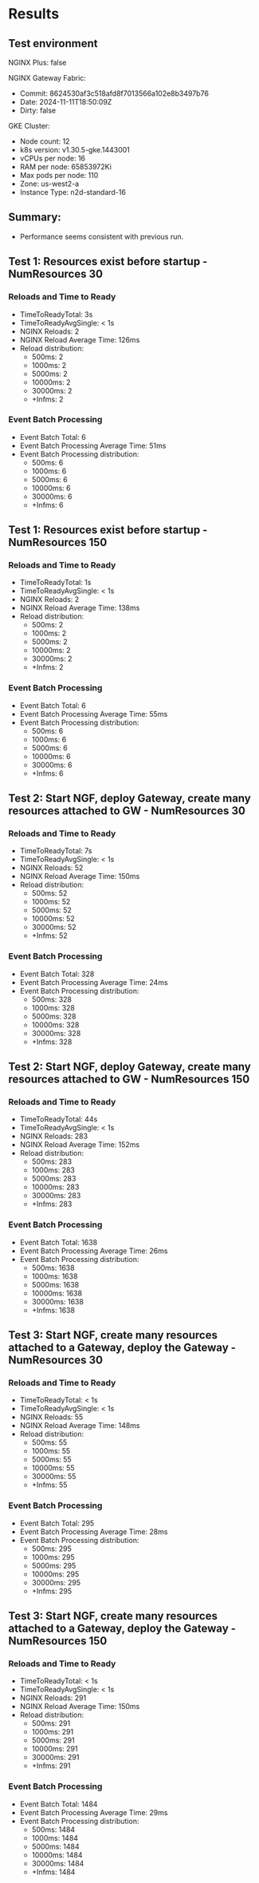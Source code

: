 # Results

## Test environment

NGINX Plus: false

NGINX Gateway Fabric:

- Commit: 8624530af3c518afd8f7013566a102e8b3497b76
- Date: 2024-11-11T18:50:09Z
- Dirty: false

GKE Cluster:

- Node count: 12
- k8s version: v1.30.5-gke.1443001
- vCPUs per node: 16
- RAM per node: 65853972Ki
- Max pods per node: 110
- Zone: us-west2-a
- Instance Type: n2d-standard-16

## Summary:

- Performance seems consistent with previous run.

## Test 1: Resources exist before startup - NumResources 30

### Reloads and Time to Ready

- TimeToReadyTotal: 3s
- TimeToReadyAvgSingle: < 1s
- NGINX Reloads: 2
- NGINX Reload Average Time: 126ms
- Reload distribution:
	- 500ms: 2
	- 1000ms: 2
	- 5000ms: 2
	- 10000ms: 2
	- 30000ms: 2
	- +Infms: 2

### Event Batch Processing

- Event Batch Total: 6
- Event Batch Processing Average Time: 51ms
- Event Batch Processing distribution:
	- 500ms: 6
	- 1000ms: 6
	- 5000ms: 6
	- 10000ms: 6
	- 30000ms: 6
	- +Infms: 6

## Test 1: Resources exist before startup - NumResources 150

### Reloads and Time to Ready

- TimeToReadyTotal: 1s
- TimeToReadyAvgSingle: < 1s
- NGINX Reloads: 2
- NGINX Reload Average Time: 138ms
- Reload distribution:
	- 500ms: 2
	- 1000ms: 2
	- 5000ms: 2
	- 10000ms: 2
	- 30000ms: 2
	- +Infms: 2

### Event Batch Processing

- Event Batch Total: 6
- Event Batch Processing Average Time: 55ms
- Event Batch Processing distribution:
	- 500ms: 6
	- 1000ms: 6
	- 5000ms: 6
	- 10000ms: 6
	- 30000ms: 6
	- +Infms: 6

## Test 2: Start NGF, deploy Gateway, create many resources attached to GW - NumResources 30

### Reloads and Time to Ready

- TimeToReadyTotal: 7s
- TimeToReadyAvgSingle: < 1s
- NGINX Reloads: 52
- NGINX Reload Average Time: 150ms
- Reload distribution:
	- 500ms: 52
	- 1000ms: 52
	- 5000ms: 52
	- 10000ms: 52
	- 30000ms: 52
	- +Infms: 52

### Event Batch Processing

- Event Batch Total: 328
- Event Batch Processing Average Time: 24ms
- Event Batch Processing distribution:
	- 500ms: 328
	- 1000ms: 328
	- 5000ms: 328
	- 10000ms: 328
	- 30000ms: 328
	- +Infms: 328

## Test 2: Start NGF, deploy Gateway, create many resources attached to GW - NumResources 150

### Reloads and Time to Ready

- TimeToReadyTotal: 44s
- TimeToReadyAvgSingle: < 1s
- NGINX Reloads: 283
- NGINX Reload Average Time: 152ms
- Reload distribution:
	- 500ms: 283
	- 1000ms: 283
	- 5000ms: 283
	- 10000ms: 283
	- 30000ms: 283
	- +Infms: 283

### Event Batch Processing

- Event Batch Total: 1638
- Event Batch Processing Average Time: 26ms
- Event Batch Processing distribution:
	- 500ms: 1638
	- 1000ms: 1638
	- 5000ms: 1638
	- 10000ms: 1638
	- 30000ms: 1638
	- +Infms: 1638

## Test 3: Start NGF, create many resources attached to a Gateway, deploy the Gateway - NumResources 30

### Reloads and Time to Ready

- TimeToReadyTotal: < 1s
- TimeToReadyAvgSingle: < 1s
- NGINX Reloads: 55
- NGINX Reload Average Time: 148ms
- Reload distribution:
	- 500ms: 55
	- 1000ms: 55
	- 5000ms: 55
	- 10000ms: 55
	- 30000ms: 55
	- +Infms: 55

### Event Batch Processing

- Event Batch Total: 295
- Event Batch Processing Average Time: 28ms
- Event Batch Processing distribution:
	- 500ms: 295
	- 1000ms: 295
	- 5000ms: 295
	- 10000ms: 295
	- 30000ms: 295
	- +Infms: 295

## Test 3: Start NGF, create many resources attached to a Gateway, deploy the Gateway - NumResources 150

### Reloads and Time to Ready

- TimeToReadyTotal: < 1s
- TimeToReadyAvgSingle: < 1s
- NGINX Reloads: 291
- NGINX Reload Average Time: 150ms
- Reload distribution:
	- 500ms: 291
	- 1000ms: 291
	- 5000ms: 291
	- 10000ms: 291
	- 30000ms: 291
	- +Infms: 291

### Event Batch Processing

- Event Batch Total: 1484
- Event Batch Processing Average Time: 29ms
- Event Batch Processing distribution:
	- 500ms: 1484
	- 1000ms: 1484
	- 5000ms: 1484
	- 10000ms: 1484
	- 30000ms: 1484
	- +Infms: 1484
